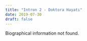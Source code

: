 ```yaml
---
title: "Intron 2 - Doktora Hayatı"
date: 2019-07-30
draft: false
---
```


Biographical information not found.